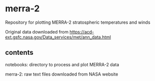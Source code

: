 # merra-2
Repository for plotting MERRA-2 stratospheric temperatures and winds

Original data downloaded from https://acd-ext.gsfc.nasa.gov/Data_services/met/ann_data.html

## contents

notebooks: directory to process and plot MERRA-2 data

merra-2: raw text files downloaded from NASA website
